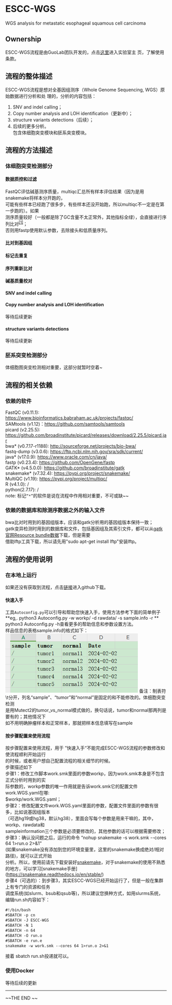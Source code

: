 # ESCC-WGS
WGS analysis for metastatic esophageal squamous cell carcinoma
## Ownership
ESCC-WGS流程是由GuoLab团队开发的，点击[这里](https://guolab.wchscu.cn/)进入实验室主
页，了解使用条款。


## 流程的整体描述
ESCC-WGS流程是想对全基因组测序（Whole Genome Sequencing, WGS）原始数据进行分析和处
理的，分析的内容包括：
1. SNV and indel calling；
2. Copy number analysis and LOH identification（更新中）；
3. structure variants detections（后续）；
4. 后续的更多分析。  
   包含体细胞突变模块和胚系突变模块。


## 流程的方法描述
### 体细胞突变检测部分
#### 数据质控和过滤
FastQC评估碱基测序质量，multiqc汇总所有样本评估结果（因为是用snakemake将样本分开跑的，  
可能有些样本已经跑了很多步，有些样本还没开始跑，所以multiqc不一定是在第一步跑的）。如果  
测序质量较好（一般都是除了GC含量不太正常外，其他指标全绿），会直接进行序列比对<sup>[[1]](https://www.ncbi.nlm.nih.gov/pmc/articles/PMC8421382/)</sup>；  
否则用fastp使用默认参数，去除接头和低质量序列。
#### 比对到基因组

#### 标记去重复

#### 序列重新比对

#### 碱基质量校对

#### SNV and indel calling

#### Copy number analysis and LOH identification
等待后续更新

#### structure variants detections
等待后续更新

### 胚系突变检测部分
体细胞图突变检测相对重要，这部分就暂时空着~


## 流程的相关依赖
### 依赖的软件
FastQC (v0.11.1): https://www.bioinformatics.babraham.ac.uk/projects/fastqc/  
SAMtools (v1.12)：https://github.com/samtools/samtools  
picard (v2.25.5): https://github.com/broadinstitute/picard/releases/download/2.25.5/picard.jar  
bwa* (v0.7.17-r1188): http://sourceforge.net/projects/bio-bwa/  
fastq-dump (v3.0.6): https://ftp.ncbi.nlm.nih.gov/sra/sdk/current/  
java* (v17.0.9): https://www.oracle.com/cn/java/  
fastp (v0.23.4): https://github.com/OpenGene/fastp  
GATK* (v4.5.0.0): https://github.com/broadinstitute/gatk  
snakemake* (v7.32.4): https://pypi.org/project/snakemake/  
MultiQC (v1.19): https://pypi.org/project/multiqc/  
R (v4.1.0): /   
python(2.7.17): /    
note:  标记`“*”`的软件是说在流程中作用相对重要，不可或缺~~

### 依赖的数据库和除测序数据之外的输入文件
bwa比对时用到的基因组版本，应该和gatk分析用的基因组版本保持一致；  
gatk变异检测时用到的数据库和文件，包括基因组及其索引文件，都可以从[gatk官网Resource bundle数据](ftp://gsapubftp-anonymous@ftp.broadinstitute.org/bundle/)下载，但是需要  
借助lftp工具下载，所以请先用"sudo apt-get install lftp"安装lftp。  


## 流程的使用说明
### 在本地上运行
如果还没有获取到流程，点击[链接](https://github.com/xieguiyan/ESCC-WGS)进入github下载。

#### 快速入手 
  工具`Autoconfig.py`可以引导和帮助您快速入手，使用方法参考下面的简单例子    
 **eg,. python3 Autoconfig.py -w workp/  -d rawdata/  -s sample.info  -r **  
python3 Autoconfig.py -h查看更多的帮助信息和参数设置方法。  
样品信息的表格sample.info的格式如下：  
![](pictures//样品信息表格.PNG)
备注：制表符\t分开，列名“sample”、“tumor”和“normal”是固定的和不能修改的。体细胞突变检测  
是用Mutect2的tumor_vs_normal模式做的，换句话说，tumor和normal那两列是要有的；其他情况下  
如不用明确肿瘤样本和正常样本，那就把样本信息填写在sample  

#### 按步骤配置来使用流程
按步骤配置来使用流程，用于 ”快速入手“不能完成ESCC-WGS流程的参数修改和使流程顺利开始运行  
的时候，或者用户想自己配置流程的相关细节的时候。  
步骤描述如下  
步骤1：修改工作脚本work.smk里面的参数workp，因为work.smk本身是不包含正式分析时用到的实  
际参数的，workp参数的唯一作用就是告诉work.smk它的配置文件work.WGS.yaml在哪:   
$workp/work.WGS.yaml；  
步骤2：修改配置文件work.WGS.yaml里面的参数，配置文件里面的参数有很多，比如说基因组版本  
（可选hg19或hg38，默认hg38），里面会写每个参数是用来干嘛的，其中，workp、rawdata和  
sampleinformation三个参数是必须要修改的，其他参数的话可以根据需要修改；    
步骤3：确认没问题之后，运行的命令 “nohup snakemake -s work.smk --cores 64 1>run.o 2>&1”  
(如果snakemake没有添加到您的环境变量里，这里的snakemake换成绝对/相对路径)，就可以正式开始  
分析。所以，使用前请先下载安装好[snakemake](https://pypi.org/project/snakemake/)，对于snakemake的使用不熟悉的地方，可以学习[snakemake手册] 
 (https://snakemake.readthedocs.io/en/stable/)  
步骤4（可选的）：到步骤3，其实ESCC-WGS已经开始运行了，但是一般在集群上有专门的资源和任务  
调度系统(如slurm、bsub和qsub等)，所以建议您换种方式，如用slurms系统，编辑run.sh内容如下：    
```
#!/bin/bash
#SBATCH -p cn
#SBATCH -J ESCC-WGS
#SBATCH -N 1
#SBATCH -n 64
#SBATCH -O run.o
#SBATCH -e run.e
snakemake -w work.smk --cores 64 1>run.o 2>&1
```
接着 sbatch run.sh投递就可以。

### 使用Docker

 等待后续的更新 



------

~~THE END ~~ 


